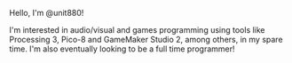 Hello, I'm @unit880!

I'm interested in audio/visual and games programming using tools like Processing 3, Pico-8 and GameMaker Studio 2, among others, in my spare time.
I'm also eventually looking to be a full time programmer!


<!---
unit880/unit880 is a ✨ special ✨ repository because its `README.md` (this file) appears on your GitHub profile.
You can click the Preview link to take a look at your changes.
--->

